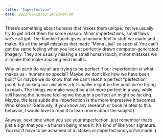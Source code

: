 ```yaml
---
title: "Imperfection"
date: 2022-07-18T13:14:23+04:00
---
```


There’s something about humans that makes them unique. Yet we usually try to get rid of them for some reason. Minor imperfections, small flaws we’ve all got. The humble touch gives a humane feel to stuff we made and make. It’s all the small mistakes that made “Mona Lisa” so special. You can’t get the same feeling when you look at perfectly drawn computer-generated imagery. They are usually missing a small human touch, minor mistakes we all make that make amazing end results.

Why on earth do we all are trying to be perfect if our imperfection is what makes us - humans so special? Maybe we don’t like how we have been built? Or maybe we do know that we can’t reach a perfect “perfection” point, but making our mistakes a lot smaller might be the point we’re trying to reach. The things we make would be a lot more perfect in a way, while still having the humane feeling we thought a perfect art might be lacking. Maybe, the less subtle the imperfection is the more impressive it becomes. Who knows? (Seriously, if you know any research or book related to this behavior, I would love to read it to learn more about the subject).

Anyway, next time when you see your imperfection, just remember that’s just a sign that you - a human being made it. It’s kind of like your signature. You don’t have to be ashamed of mistakes or imperfections you’ve made :)